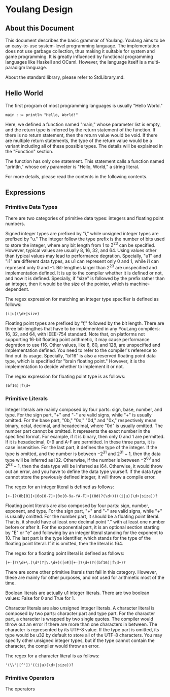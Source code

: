# Youlang Design

## About this Document
This document describes the basic grammar of Youlang. Youlang aims to be an easy-to-use system-level programming language. The implementation does not use garbage collection, thus making it suitable for system and game programming. It is greatly influenced by functional programming languages like Haskell and OCaml. However, the language itself is a multi-paradigm language. 

About the standard library, please refer to StdLibrary.md.

## Hello World
The first program of most programming languages is usually "Hello World." 
```
main ::= println "Hello, World!"
```
Here, we defined a function named "main," whose parameter list is empty, and the return type is inferred by the return statement of the function. If there is no return statement, then the return value would be void. If there are multiple return statements, the type of the return value would be a variant including all of these possible types. The details will be explained in the "Function" section. 

The function has only one statement. This statement calls a function named "println," whose only parameter is "Hello, World," a string literal. 

For more details, please read the contents in the following contents.

## Expressions
### Primitive Data Types
There are two categories of primitive data types: integers and floating point numbers. 

Signed integer types are prefixed by "i," while unsigned integer types are prefixed by "u." The integer follow the type prefix is the number of bits used to store the integer, where any bit length from $1$ to $2^{23}$ can be specified. However, typical values are usually 8, 16, 32, and 64. Using values other than typical values may lead to performance degration. Specially, "u1" and "i1" are different data types, as u1 can represent only 0 and 1, while i1 can represent only 0 and -1. Bit-lengthes larger than $2^{23}$ are unspecified and implementation defined. It is up to the compiler whether it is defined or not, and how it is defined. Specially, if "size" is followed by the prefix rather than an integer, then it would be the size of the pointer, which is machine-dependent. 

The regex expression for matching an integer type specifier is defined as follows:
```regex
(i|u)(\d+|size)
```
Floating point types are prefixed by "f," followed by the bit length. There are three bit-lengthes that have to be implemented in any YouLang compilers: 16, 32, and 64, with IEEE-754 standard. Note that, on platforms not supporting 16-bit floating point arithmetic, it may cause performance degration to use f16. Other values, like 8, 80, and 128, are unspecified and implementation defined. You need to refer to the compiler's reference to find out its usage. Specially, "bf16" is also a reserved floating point data type, which is specified for "brain floating point." However, it is the implementation to decide whether to implement it or not. 

The regex expression for floating point type is as follows:
```regex
(bf16)|f\d+
```

### Primitive Literals
Integer literals are mainly composed by four parts: sign, base, number, and type. For the sign part, "+" and "-" are valid signs, while "+" is usually omitted. For the base part, "0b," "0o," "0d," and "0x," respectively mean binary, octal, decimal, and hexadecimal, where "0d" is usually omitted. The number part cannot be omitted. It represents the exact number in the specified format. For example, if it is binary, then only 0 and 1 are permitted. If it is hexadecimal, 0-9 and A-F are permitted. In these three parts, it is case insensitive. For the last part, it defines the type of the integer. If the type is omitted, and the number is between $-2^{31}$ and $2^{31} - 1$, then the data type will be inferred as i32. Otherwise, if the number is between $-2^{63}$ and $2^{63} - 1$, then the data type will be inferred as i64. Otherwise, it would throw out an error, and you have to define the data type yourself. If the data type cannot store the previously defined integer, it will throw a compile error. 

The regex for an integer literal is defined as follows:
```regex
[+-]?(0b[01]+|0o[0-7]+|0x[0-9a-fA-F]+|(0d)?(\d+))((i|u)(\d+|size))?
```

Floating point literals are also composed by four parts: sign, number, exponent, and type. For the sign part, "+" and "-" are valid signs, while "+" is usually omitted. For the number part, it should be a floating point literal. That is, it should have at least one decimal point "." with at least one number before or after it. For the exponential part, it is an optional section starting by "E" or "e" and following by an integer literal standing for the exponent to 10. The last part is the type identifier, which stands for the type of the floating point literal. If it is omitted, then the literal is f64.



The regex for a floating point literal is defined as follows:
```regex
[+-]?(\d+\.(\d*)?|\.\d+)([eE][+-]?\d+)?((bf16)|f\d+)?
```

There are some other primitive literals that fall in this category. However, these are mainly for other purposes, and not used for arithmetic most of the time. 

Boolean literals are actually u1 integer literals. There are two boolean values: False for 0 and True for 1. 

Character literals are also unsigned integer literals. A character literal is composed by two parts: character part and type part. For the character part, a character is wrapped by two single quotes. The compiler would throw out an error if there are more than one characters in between. The character is represented by its UTF-8 value. If the type part is omitted, its type would be u32 by default to store all of the UTF-8 characters. You may specify other unsigned integer types, but if the type cannot contain the character, the compiler would throw an error.

The regex for a character literal is as follows:
```regex
'(\\'|[^'])'((i|u)(\d+|size))?
```

### Primitive Operators
The operators 